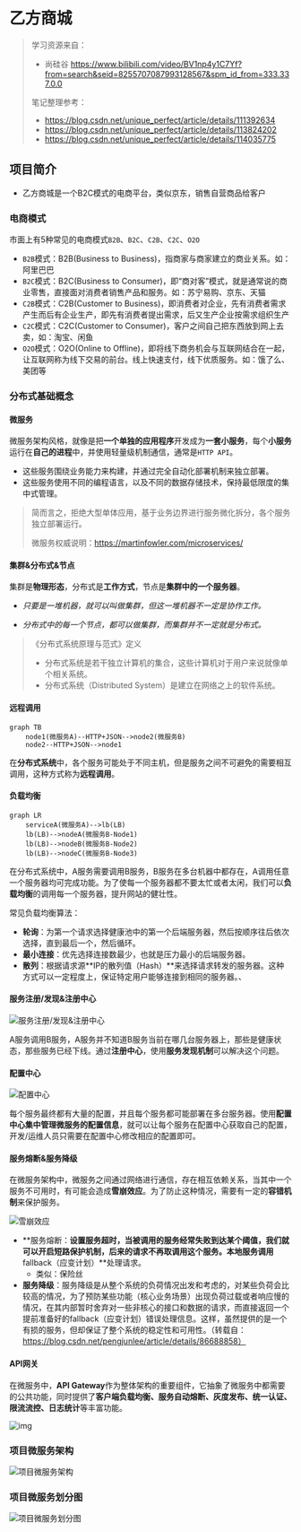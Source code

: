 

# 乙方商城

> 学习资源来自：
>
> - 尚硅谷 https://www.bilibili.com/video/BV1np4y1C7Yf?from=search&seid=8255707087993128567&spm_id_from=333.337.0.0
> 
>   
>
> 笔记整理参考：
>
> - https://blog.csdn.net/unique_perfect/article/details/111392634
> - https://blog.csdn.net/unique_perfect/article/details/113824202
> - https://blog.csdn.net/unique_perfect/article/details/114035775



## 项目简介

- 乙方商城是一个B2C模式的电商平台，类似京东，销售自营商品给客户



### 电商模式

市面上有5种常见的电商模式`B2B`、`B2C`、`C2B`、`C2C`、`O2O`

- `B2B`模式：B2B(Business to Business)，指商家与商家建立的商业关系。如：阿里巴巴
- `B2C`模式：B2C(Business to Consumer)，即“商对客”模式，就是通常说的商业零售，直接面对消费者销售产品和服务。如：苏宁易购、京东、天猫
- `C2B`模式：C2B(Customer to Business)，即消费者对企业，先有消费者需求产生而后有企业生产，即先有消费者提出需求，后又生产企业按需求组织生产
- `C2C`模式：C2C(Customer to Consumer)，客户之间自己把东西放到网上去卖，如：淘宝、闲鱼
- `O2O`模式：O2O(Online to Offline)，即将线下商务机会与互联网结合在一起，让互联网称为线下交易的前台。线上快速支付，线下优质服务。如：饿了么、美团等



### 分布式基础概念

#### 微服务

微服务架构风格，就像是把**一个单独的应用程序**开发成为**一套小服务**，每个**小服务**运行在**自己的进程**中，并使用轻量级机制通信，通常是`HTTP API`。

- 这些服务围绕业务能力来构建，并通过完全自动化部署机制来独立部署。
- 这些服务使用不同的编程语言，以及不同的数据存储技术，保持最低限度的集中式管理。

> 简而言之，拒绝大型单体应用，基于业务边界进行服务微化拆分，各个服务独立部署运行。
>
> 微服务权威说明：https://martinfowler.com/microservices/

#### 集群&分布式&节点

集群是**物理形态**，分布式是**工作方式**，节点是**集群中的一个服务器**。

- *只要是一堆机器，就可以叫做集群，但这一堆机器不一定是协作工作。*

- *分布式中的每一个节点，都可以做集群，而集群并不一定就是分布式。*

> 《分布式系统原理与范式》定义
>
> - 分布式系统是若干独立计算机的集合，这些计算机对于用户来说就像单个相关系统。
> - 分布式系统（Distributed System）是建立在网络之上的软件系统。

#### 远程调用

```mermaid
graph TB
    node1(微服务A)--HTTP+JSON-->node2(微服务B)
    node2--HTTP+JSON-->node1
```



在**分布式系统**中，各个服务可能处于不同主机，但是服务之间不可避免的需要相互调用，这种方式称为**远程调用**。

#### 负载均衡

```mermaid
graph LR
	serviceA(微服务A)-->lb(LB)
    lb(LB)-->nodeA(微服务B-Node1)
    lb(LB)-->nodeB(微服务B-Node2)
    lb(LB)-->nodeC(微服务B-Node3)
```

在分布式系统中，A服务需要调用B服务，B服务在多台机器中都存在，A调用任意一个服务器均可完成功能。为了使每一个服务器都不要太忙或者太闲，我们可以**负载均衡**的调用每一个服务器，提升网站的健壮性。

常见负载均衡算法：

- **轮询**：为第一个请求选择健康池中的第一个后端服务器，然后按顺序往后依次选择，直到最后一个，然后循环。
- **最小连接**：优先选择连接数最少，也就是压力最小的后端服务器。
- **散列**：根据请求源**IP的散列值（Hash）**来选择请求转发的服务器。这种方式可以一定程度上，保证特定用户能够连接到相同的服务器。、

#### 服务注册/发现&注册中心

![服务注册/发现&注册中心](https://yf-pic-repo.oss-cn-guangzhou.aliyuncs.com/yf-pic-repo/u=3213972055,539592222&fm=253&app=138&f=PNG&fmt=auto&q=75)

A服务调用B服务，A服务并不知道B服务当前在哪几台服务器上，那些是健康状态，那些服务已经下线。通过**注册中心**，使用**服务发现机制**可以解决这个问题。

#### 配置中心

![配置中心](https://yf-pic-repo.oss-cn-guangzhou.aliyuncs.com/yf-pic-repo/u=2675427670,82118253&fm=253&app=138&f=PNG&fmt=auto&q=75)

每个服务最终都有大量的配置，并且每个服务都可能部署在多台服务器。使用**配置中心集中管理微服务的配置信息**，就可以让每个服务在配置中心获取自己的配置，开发/运维人员只需要在配置中心修改相应的配置即可。

#### 服务熔断&服务降级

在微服务架构中，微服务之间通过网络进行通信，存在相互依赖关系，当其中一个服务不可用时，有可能会造成**雪崩效应**。为了防止这种情况，需要有一定的**容错机制**来保护服务。

![雪崩效应](https://yf-pic-repo.oss-cn-guangzhou.aliyuncs.com/yf-pic-repo/u=3141294658,1333772376&fm=253&app=138&f=PNG&fmt=auto&q=75)

- **服务熔断：**设置服务超时，当被调用的服务经常失败到达某个阈值，我们就可以开启短路保护机制，后来的请求不再取调用这个服务。本地服务调用**fallback（应变计划）**处理请求。
  - 类似：保险丝
- **服务降级**：服务降级是从整个系统的负荷情况出发和考虑的，对某些负荷会比较高的情况，为了预防某些功能（核心业务场景）出现负荷过载或者响应慢的情况，在其内部暂时舍弃对一些非核心的接口和数据的请求，而直接返回一个提前准备好的fallback（应变计划）错误处理信息。这样，虽然提供的是一个有损的服务，但却保证了整个系统的稳定性和可用性。（转载自：https://blog.csdn.net/pengjunlee/article/details/86688858）

#### API网关

在微服务中，**API Gateway**作为整体架构的重要组件，它抽象了微服务中都需要的公共功能，同时提供了**客户端负载均衡、服务自动熔断、灰度发布、统一认证、限流流控、日志统计**等丰富功能。

![img](https://yf-pic-repo.oss-cn-guangzhou.aliyuncs.com/yf-pic-repo/OIP-C.g7tPWIER1uCqLqiFQ2q23AHaD_)



### 项目微服务架构

![项目微服务架构](https://yf-pic-repo.oss-cn-guangzhou.aliyuncs.com/yf-pic-repo/%E6%9C%AA%E6%A0%87%E9%A2%98-1.png)

### 项目微服务划分图

![项目微服务划分图](https://yf-pic-repo.oss-cn-guangzhou.aliyuncs.com/yf-pic-repo/u=1014782876,913540672&fm=253&app=138&f=PNG&fmt=auto&q=75)
